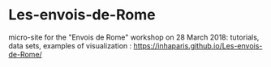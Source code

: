 # Les-envois-de-Rome
micro-site for the "Envois de Rome" workshop on 28 March 2018: tutorials, data sets, examples of visualization : https://inhaparis.github.io/Les-envois-de-Rome/
